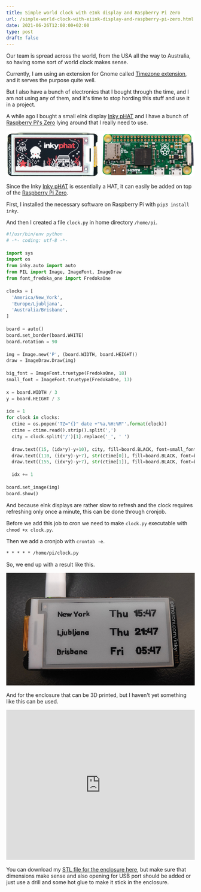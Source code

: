 ```yaml
---
title: Simple world clock with eInk display and Raspberry Pi Zero
url: /simple-world-clock-with-eiink-display-and-raspberry-pi-zero.html
date: 2021-06-26T12:00:00+02:00
type: post
draft: false
---
```


Our team is spread across the world, from the USA all the way to Australia, so
having some sort of world clock makes sense.

Currently, I am using an extension for Gnome called [Timezone
extension](https://extensions.gnome.org/extension/2657/timezones-extension/),
and it serves the purpose quite well.

But I also have a bunch of electronics that I bought through the time, and I am
not using any of them, and it's time to stop hording this stuff and use it in a
project.

A while ago I bought a small eInk display [Inky
pHAT](https://shop.pimoroni.com/products/inky-phat?variant=12549254217811) and I
have a bunch of [Raspberry Pi's
Zero](https://www.raspberrypi.org/products/raspberry-pi-zero/) lying around that
I really need to use.

![Inky pHAT, Raspberry Pi Zero](/assets/posts/world-clock/hardware.jpg)

Since the Inky [Inky
pHAT](https://shop.pimoroni.com/products/inky-phat?variant=12549254217811) is
essentially a HAT, it can easily be added on top of the [Raspberry Pi
Zero](https://www.raspberrypi.org/products/raspberry-pi-zero/).

First, I installed the necessary software on Raspberry Pi with `pip3 install
inky`.

And then I created a file `clock.py` in home directory `/home/pi`.

```python
#!/usr/bin/env python
# -*- coding: utf-8 -*-

import sys
import os
from inky.auto import auto
from PIL import Image, ImageFont, ImageDraw
from font_fredoka_one import FredokaOne

clocks = [
  'America/New_York',
  'Europe/Ljubljana',
  'Australia/Brisbane',
]

board = auto()
board.set_border(board.WHITE)
board.rotation = 90

img = Image.new('P', (board.WIDTH, board.HEIGHT))
draw = ImageDraw.Draw(img)

big_font = ImageFont.truetype(FredokaOne, 18)
small_font = ImageFont.truetype(FredokaOne, 13)

x = board.WIDTH / 3
y = board.HEIGHT / 3

idx = 1
for clock in clocks:
  ctime = os.popen('TZ="{}" date +"%a,%H:%M"'.format(clock))
  ctime = ctime.read().strip().split(',')
  city = clock.split('/')[1].replace('_', ' ')

  draw.text((15, (idx*y)-y+10), city, fill=board.BLACK, font=small_font)
  draw.text((110, (idx*y)-y+7), str(ctime[0]), fill=board.BLACK, font=big_font)
  draw.text((155, (idx*y)-y+7), str(ctime[1]), fill=board.BLACK, font=big_font)

  idx += 1

board.set_image(img)
board.show()
```

And because eInk displays are rather slow to refresh and the clock requires
refreshing only once a minute, this can be done through cronjob.

Before we add this job to cron we need to make `clock.py` executable with `chmod
+x clock.py`.

Then we add a cronjob with `crontab -e`.

```txt
* * * * * /home/pi/clock.py
```

So, we end up with a result like this.

![World Clock](/assets/posts/world-clock/world-clock.jpg)

And for the enclosure that can be 3D printed, but I haven't yet something like
this can be used.

<iframe id="vs_iframe" src="https://www.viewstl.com/?embedded&url=https%3A%2F%2Fmitjafelicijan.com%2Fposts%2Fworld-clock%2Fenclosure.stl&color=gray&bgcolor=white&edges=no&orientation=front&noborder=no" style="border:0;margin:0;width:100%;height:400px;"></iframe>

You can download my [STL file for the enclosure
here](/assets/posts/world-clock/enclosure.stl), but make sure that dimensions make
sense and also opening for USB port should be added or just use a drill and some
hot glue to make it stick in the enclosure.

